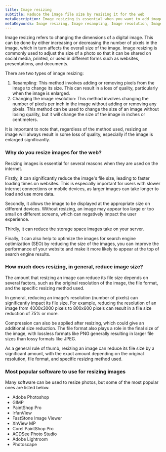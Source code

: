 ```yaml
---
title: Image resizing
subtitle: Reduce the image file size by resizing it for the web
metaDescription: Image resizing is essential when you want to add images to the internet. In this article you can read more about the upsides to resizing.
metaKeywords: Image resizing, Image resampling, Image resolution, Image optimization
---
```


Image resizing refers to changing the dimensions of a digital image. This can be done by either increasing or decreasing the number of pixels in the image, which in turn affects the overall size of the image. Image resizing is commonly used to adjust the size of a photo so that it can be shared on social media, printed, or used in different forms such as websites, presentations, and documents.

There are two types of image resizing:

1. Resampling: This method involves adding or removing pixels from the image to change its size. This can result in a loss of quality, particularly when the image is enlarged.
2. Changing the image resolution: This method involves changing the number of pixels per inch in the image without adding or removing any pixels. This method can be used to change the size of an image without losing quality, but it will change the size of the image in inches or centimeters.

It is important to note that, regardless of the method used, resizing an image will always result in some loss of quality, especially if the image is enlarged significantly.

### Why do you resize images for the web?

Resizing images is essential for several reasons when they are used on the internet.

Firstly, it can significantly reduce the image's file size, leading to faster loading times on websites. This is especially important for users with slower internet connections or mobile devices, as larger images can take longer to load and use more data.

Secondly, it allows the image to be displayed at the appropriate size on different devices. Without resizing, an image may appear too large or too small on different screens, which can negatively impact the user experience.

Thirdly, it can reduce the storage space images take on your server.

Finally, it can also help to optimize the images for search engine optimization (SEO) by reducing the size of the images, you can improve the performance of your website and make it more likely to appear at the top of search engine results.

### How much does resizing, in general, reduce image size?

The amount that resizing an image can reduce its file size depends on several factors, such as the original resolution of the image, the file format, and the specific resizing method used.

In general, reducing an image's resolution (number of pixels) can significantly impact its file size. For example, reducing the resolution of an image from 4000x3000 pixels to 800x600 pixels can result in a file size reduction of 75% or more.

Compression can also be applied after resizing, which could give an additional size reduction. The file format also plays a role in the final size of the image, with lossless formats like PNG generally resulting in larger file sizes than lossy formats like JPEG.

As a general rule of thumb, resizing an image can reduce its file size by a significant amount, with the exact amount depending on the original resolution, file format, and specific resizing method used.

### Most popular software to use for resizing images

Many software can be used to resize photos, but some of the most popular ones are listed below. 

- Adobe Photoshop
- GIMP
- PaintShop Pro
- IrfanView
- FastStone Image Viewer
- XnView MP
- Corel PaintShop Pro
- ACDSee Photo Studio
- Adobe Lightroom
- Photoscape